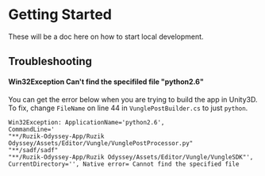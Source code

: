 # Getting Started

These will be a doc here on how to start local development.

## Troubleshooting

#### Win32Exception Can't find the specifiled file "python2.6"

You can get the error below when you are trying to build the app in Unity3D. To fix, change `FileName` on line 44 in `VunglePostBuilder.cs` to just `python`.

```
Win32Exception: ApplicationName='python2.6', 
CommandLine='
"**/Ruzik-Odyssey-App/Ruzik Odyssey/Assets/Editor/Vungle/VunglePostProcessor.py" 
"**/sadf/sadf" 
"**/Ruzik-Odyssey-App/Ruzik Odyssey/Assets/Editor/Vungle/VungleSDK"', 
CurrentDirectory='', Native error= Cannot find the specified file
```
